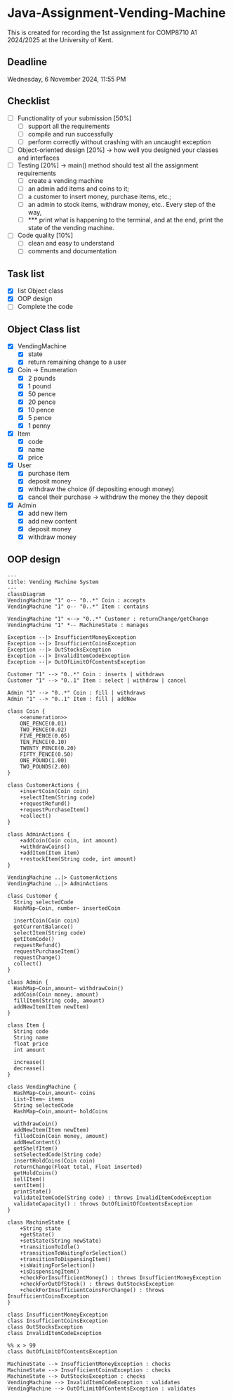 # Java-Assignment-Vending-Machine

This is created for recording the 1st assignment for COMP8710 A1 2024/2025 at the University of Kent.

## Deadline

Wednesday, 6 November 2024, 11:55 PM

## Checklist

- [ ] Functionality of your submission [50%]
  - [ ] support all the requirements
  - [ ] compile and run successfully
  - [ ] perform correctly without crashing with an uncaught exception
- [ ] Object-oriented design [20%] -> how well you designed your classes and interfaces
- [ ] Testing [20%] -> main() method should test all the assignment requirements
  - [ ] create a vending machine
  - [ ] an admin add items and coins to it;
  - [ ] a customer to insert money, purchase items, etc.;
  - [ ] an admin to stock items, withdraw money, etc.. Every step of the way,
  - [ ] *** print what is happening to the terminal, and at the end, print the state of the vending machine.
- [ ] Code quality [10%]
  - [ ] clean and easy to understand
  - [ ] comments and documentation

## Task list

- [x] list Object class
- [x] OOP design
- [ ] Complete the code

## Object Class list

- [x] VendingMachine
  - [x] state
  - [x] return remaining change to a user
- [x] Coin -> Enumeration
  - [x] 2 pounds
  - [x] 1 pound
  - [x] 50 pence
  - [x] 20 pence
  - [x] 10 pence
  - [x] 5 pence
  - [x] 1 penny
- [x] Item
  - [x] code
  - [x] name
  - [x] price
- [x] User
  - [x] purchase item
  - [x] deposit money
  - [x] withdraw the choice (if depositing enough money)
  - [x] cancel their purchase -> withdraw the money the they deposit
- [x] Admin
  - [x] add new item
  - [x] add new content
  - [x] deposit money
  - [x] withdraw money

## OOP design

```mermaid
---
title: Vending Machine System
---
classDiagram
VendingMachine "1" o-- "0..*" Coin : accepts
VendingMachine "1" o-- "0..*" Item : contains

VendingMachine "1" <--> "0..*" Customer : returnChange/getChange
VendingMachine "1" *-- MachineState : manages

Exception --|> InsufficientMoneyException
Exception --|> InsufficientCoinsException
Exception --|> OutStocksException
Exception --|> InvalidItemCodeException
Exception --|> OutOfLimitOfContentsException

Customer "1" --> "0..*" Coin : inserts | withdraws
Customer "1" --> "0..1" Item : select | withdraw | cancel

Admin "1" --> "0..*" Coin : fill | withdraws
Admin "1" --> "0..1" Item : fill | addNew

class Coin {
    <<enumeration>>
    ONE_PENCE(0.01)
    TWO_PENCE(0.02)
    FIVE_PENCE(0.05)
    TEN_PENCE(0.10)
    TWENTY_PENCE(0.20)
    FIFTY_PENCE(0.50)
    ONE_POUND(1.00)
    TWO_POUNDS(2.00)
}

class CustomerActions {
    +insertCoin(Coin coin)
    +selectItem(String code)
    +requestRefund()
    +requestPurchaseItem()
    +collect()
}

class AdminActions {
    +addCoin(Coin coin, int amount)
    +withdrawCoins()
    +addItem(Item item)
    +restockItem(String code, int amount)
}

VendingMachine ..|> CustomerActions
VendingMachine ..|> AdminActions

class Customer {
  String selectedCode
  HashMap~Coin, number~ insertedCoin

  insertCoin(Coin coin)
  getCurrentBalance()
  selectItem(String code)
  getItemCode()
  requestRefund()
  requestPurchaseItem()
  requestChange()
  collect()
}

class Admin {
  HashMap~Coin,amount~ withdrawCoin()
  addCoin(Coin money, amount)
  fillItem(String code, amount)
  addNewItem(Item newItem)
}

class Item {
  String code
  String name
  float price
  int amount

  increase()
  decrease()
}

class VendingMachine {
  HashMap~Coin,amount~ coins
  List~Item~ items
  String selectedCode
  HashMap~Coin,amount~ holdCoins

  withdrawCoin()
  addNewItem(Item newItem)
  filledCoin(Coin money, amount)
  addNewContent()
  getShelfItem()
  setSelectedCode(String code)
  insertHoldCoins(Coin coin)
  returnChange(Float total, Float inserted)
  getHoldCoins()
  sellItem()
  sentItem()
  printState()
  validateItemCode(String code) : throws InvalidItemCodeException
  validateCapacity() : throws OutOfLimitOfContentsException
}

class MachineState {
    +String state
    +getState()
    +setState(String newState)
    +transitionToIdle()
    +transitionToWaitingForSelection()
    +transitionToDispensingItem()
    +isWaitingForSelection()
    +isDispensingItem()
    +checkForInsufficientMoney() : throws InsufficientMoneyException
    +checkForOutOfStock() : throws OutStocksException
    +checkForInsufficientCoinsForChange() : throws InsufficientCoinsException
}

class InsufficientMoneyException
class InsufficientCoinsException
class OutStocksException
class InvalidItemCodeException

%% x > 99
class OutOfLimitOfContentsException

MachineState --> InsufficientMoneyException : checks
MachineState --> InsufficientCoinsException : checks
MachineState --> OutStocksException : checks
VendingMachine --> InvalidItemCodeException : validates
VendingMachine --> OutOfLimitOfContentsException : validates

```
